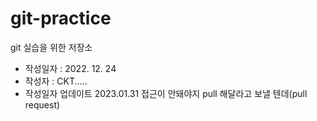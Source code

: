 # git-practice
git 실습을 위한 저장소
- 작성일자 : 2022. 12. 24
- 작성자 : CKT.....
- 작성일자 업데이트 2023.01.31
접근이 안돼야지 pull 해달라고 보낼 텐데(pull request)